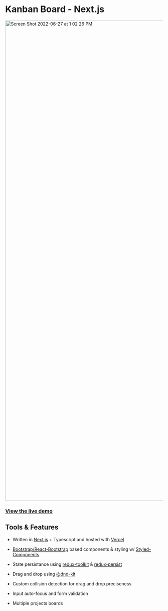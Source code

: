 # Kanban Board - Next.js

<img width="1529" alt="Screen Shot 2022-06-27 at 1 02 26 PM" src="https://user-images.githubusercontent.com/25487419/176006466-7511ad64-5999-4325-8a61-6af721cc74c3.png">

### [View the live demo](https://kanban.jsainz.me)

## Tools & Features
* Written in [Next.js](https://nextjs.org/) + Typescript and hosted with [Vercel](https://vercel.com/)

* [Bootstrap/React-Bootstrap](https://react-bootstrap.netlify.app/) based components & styling w/ [Styled-Components](https://styled-components.com/)

* State persistance using [redux-toolkit](https://redux-toolkit.js.org/) & [redux-persist](https://github.com/rt2zz/redux-persist)

* Drag and drop using [@dnd-kit](https://dndkit.com/)

* Custom collision detection for drag and drop preciseness

* Input auto-focus and form validation

* Multiple projects boards
